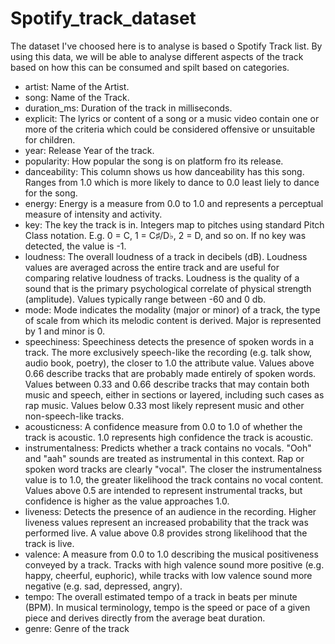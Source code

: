 # Spotify_track_dataset

The dataset I've choosed here is to analyse is based o Spotify Track list. By using this data, we will be able to analyse different aspects of the track based on how this can be consumed and spilt based on categories.



* artist: Name of the Artist.
* song: Name of the Track.
* duration_ms: Duration of the track in milliseconds.
* explicit: The lyrics or content of a song or a music video contain one or more of the criteria which could be considered offensive or unsuitable for children.
* year: Release Year of the track.
* popularity: How popular the song is on platform fro its release.
* danceability: This column shows us how danceability has this song. Ranges from 1.0 which is more likely to dance to 0.0 least liely to dance for the song.
* energy: Energy is a measure from 0.0 to 1.0 and represents a perceptual measure of intensity and activity.
* key: The key the track is in. Integers map to pitches using standard Pitch Class notation. E.g. 0 = C, 1 = C♯/D♭, 2 = D, and so on. If no key was detected, the value is -1.
* loudness: The overall loudness of a track in decibels (dB). Loudness values are averaged across the entire track and are useful for comparing relative loudness of tracks. Loudness is the quality of a sound that is the primary psychological correlate of physical strength (amplitude). Values typically range between -60 and 0 db.
* mode: Mode indicates the modality (major or minor) of a track, the type of scale from which its melodic content is derived. Major is represented by 1 and minor is 0.
* speechiness: Speechiness detects the presence of spoken words in a track. The more exclusively speech-like the recording (e.g. talk show, audio book, poetry), the closer to 1.0 the attribute value. Values above 0.66 describe tracks that are probably made entirely of spoken words. Values between 0.33 and 0.66 describe tracks that may contain both music and speech, either in sections or layered, including such cases as rap music. Values below 0.33 most likely represent music and other non-speech-like tracks.
* acousticness: A confidence measure from 0.0 to 1.0 of whether the track is acoustic. 1.0 represents high confidence the track is acoustic.
* instrumentalness: Predicts whether a track contains no vocals. "Ooh" and "aah" sounds are treated as instrumental in this context. Rap or spoken word tracks are clearly "vocal". The closer the instrumentalness value is to 1.0, the greater likelihood the track contains no vocal content. Values above 0.5 are intended to represent instrumental tracks, but confidence is higher as the value approaches 1.0.
* liveness: Detects the presence of an audience in the recording. Higher liveness values represent an increased probability that the track was performed live. A value above 0.8 provides strong likelihood that the track is live.
* valence: A measure from 0.0 to 1.0 describing the musical positiveness conveyed by a track. Tracks with high valence sound more positive (e.g. happy, cheerful, euphoric), while tracks with low valence sound more negative (e.g. sad, depressed, angry).
* tempo: The overall estimated tempo of a track in beats per minute (BPM). In musical terminology, tempo is the speed or pace of a given piece and derives directly from the average beat duration.
* genre: Genre of the track
